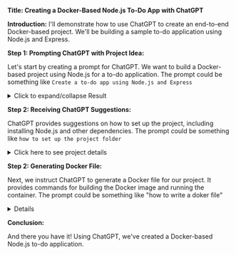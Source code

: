 **Title: Creating a Docker-Based Node.js To-Do App with ChatGPT**


**Introduction:**
I'll demonstrate how to use ChatGPT to create an end-to-end Docker-based project. We'll be building a sample to-do application using Node.js and Express.



**Step 1: Prompting ChatGPT with Project Idea:**

Let's start by creating a prompt for ChatGPT. We want to build a Docker-based project using Node.js for a to-do application. The prompt could be something like `Create a to-do app using Node.js and Express`

<details>
  <summary>Click to expand/collapse Result</summary>
Certainly! Creating a basic to-do app using Node.js and Express involves setting up a simple server, handling routes, and interacting with a data source (in this case, we'll use an array to store tasks). Below is a step-by-step guide:

1. **Setup Project:**
   - Create a new folder for your project and navigate into it using the terminal.
   - Run `npm init -y` to initialize a new Node.js project. This will create a `package.json` file.

2. **Install Dependencies:**
   - Install Express by running `npm install express`.
   - Install a templating engine (we'll use EJS) by running `npm install ejs`.

3. **Create Project Structure:**
   - Create a file named `app.js` for your main application.
   - Create a `views` folder to store your EJS templates.

4. **Setup Express:**
   - Open `app.js` and set up your Express application.

   ```javascript
   const express = require('express');
   const app = express();
   const port = 3000;

   // Set up EJS as the view engine
   app.set('view engine', 'ejs');

   // Body parser middleware
   app.use(express.urlencoded({ extended: true }));

   // Array to store tasks
   const tasks = [];

   // Routes
   app.get('/', (req, res) => {
       res.render('index', { tasks: tasks });
   });

   app.post('/addTask', (req, res) => {
       const task = req.body.task;
       tasks.push(task);
       res.redirect('/');
   });

   // Start server
   app.listen(port, () => {
       console.log(`Server is running at http://localhost:${port}`);
   });
   ```

5. **Create EJS Templates:**
   - Inside the `views` folder, create a file named `index.ejs`.

   ```html
   <!-- views/index.ejs -->
   <!DOCTYPE html>
   <html lang="en">
   <head>
       <meta charset="UTF-8">
       <meta name="viewport" content="width=device-width, initial-scale=1.0">
       <title>To-Do App</title>
   </head>
   <body>
       <h1>To-Do App</h1>
       <form action="/addTask" method="post">
           <input type="text" name="task" required>
           <button type="submit">Add Task</button>
       </form>
       <ul>
           <% tasks.forEach(task => { %>
               <li><%= task %></li>
           <% }); %>
       </ul>
   </body>
   </html>
   ```

6. **Run Your App:**
   - Execute `node app.js` in the terminal.
   - Open your browser and visit `http://localhost:3000`.

You now have a simple to-do app using Node.js and Express. You can add tasks through the form, and they will be displayed on the main page. Note that this example uses an in-memory array to store tasks, and it does not persist data between server restarts. For a more robust solution, you could use a database like MongoDB or integrate a file system for data storage.

</details>



**Step 2: Receiving ChatGPT Suggestions:**

ChatGPT provides suggestions on how to set up the project, including installing Node.js and other dependencies. The prompt could be something like `how to set up the project folder`

<details>
  <summary>Click here to see project details</summary>

  Your project folder structure should now look like this:

  todo-app/
  ├── node_modules/
  ├── views/
  │   └── index.ejs
  ├── app.js
  └── package.json

</details>




**Step 2: Generating Docker File:**

Next, we instruct ChatGPT to generate a Docker file for our project. It provides commands for building the Docker image and running the container. The prompt could be something like "how to write a doker file"

<details>
    <summery>Click to see result</summery>
Certainly! Below are the updated instructions for creating a Dockerfile for a Node.js and Express to-do app:

1. **Create a New File:**
   Open your preferred text editor and create a new file named `Dockerfile`. Make sure there is no file extension.

2. **Define the Base Image:**
   Start by specifying the base image for your Docker image. This is the starting point for your container.

   ```Dockerfile
   FROM node:14
   ```

   Replace `14` with the desired version of the Node.js base image.

3. **Set the Working Directory:**
   Define the working directory inside the container where your application will reside.

   ```Dockerfile
   WORKDIR /app
   ```

4. **Copy Files into the Image:**
   Copy the `package.json` and `package-lock.json` files to the working directory inside the container.

   ```Dockerfile
   COPY package*.json ./
   ```

   This assumes that your Dockerfile is in the same directory as the files you want to copy.

5. **Install Dependencies:**
   If your application requires any dependencies, install them using the appropriate package manager. In the case of Node.js, you can use npm.

   ```Dockerfile
   RUN npm install --production
   ```

   Adjust the commands based on your application's requirements.

6. **Copy the Rest of the Application Code:**
   Copy the remaining files from your local machine to the working directory inside the container.

   ```Dockerfile
   COPY . .
   ```

7. **Expose Ports (Optional):**
   If your application exposes any ports, use the `EXPOSE` instruction.

   ```Dockerfile
   EXPOSE 3000
   ```

8. **Define the Command to Run:**
   Specify the command to run when the container starts. For a Node.js application, use the CMD instruction.

   ```Dockerfile
   CMD ["node", "app.js"]
   ```

   Replace `"node", "app.js"` with the actual command for your application.

9. **Save and Build:**
   Save the Dockerfile and build the Docker image using the following command:

   ```bash
   docker build -t your-image-name .
   ```

   Replace `your-image-name` with a suitable name for your Docker image.

That's the basic structure for a Dockerfile tailored to a Node.js and Express to-do app. Customize it based on the specific requirements of your application.

</details>




**Conclusion:**

And there you have it! Using ChatGPT, we've created a Docker-based Node.js to-do application.